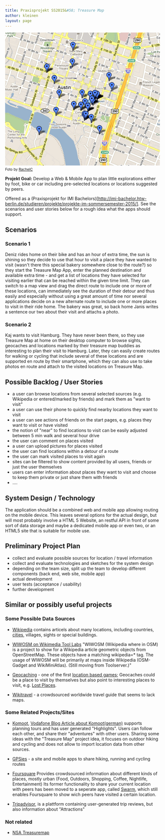 ```yaml
---
title: Praxisprojekt SS2015&#58; Treasure Map
author: kleinen
layout: page
---
```



![Austin Map with Locations](./austin-map-5539886849_8ea012c5e7_z.jpg)
<br/><small class = "float-left">Foto by [RachelC](https://www.flickr.com/photos/rachelc/5539886849)</small>

<span style="font-weight: bold">Projekt Goal:</span> Develop a Web & Mobile App to plan little explorations either
by foot, bike or car including pre-selected locations or locations suggested by peers.

Offered as a (Praxisprojekt for IMI Bachelors)[http://imi-bachelor.htw-berlin.de/studieren/projekte/projekte-im-sommersemester-2015/]. See the scenarios and
user stories below for a rough idea what the apps should support.

Scenarios
-----------------------------------------------------------------

### Scenario 1

Deniz rides home on their bike and has an hour of extra time, the sun is shining so they decide to use that hour to visit a place they have wanted to visit (wasn't there this
special bakery somewhere close to the route?) so they start the Treasure Map App, enter the planned destination and available extra time - and get a list of locations they have selected
for visiting earlier that can be reached within the given time limit. They can switch to a map view and drag the direct route to include one
or more of these locations, can immediately see the duration of their detour and thus easily and especially without using a great amount of time nor several applications decide on a new
alternate route to include one or more places to visit in their ride home. The bakery was great, so back home Janis writes a sentence our two about their visit and attachs a photo.

### Scenario 2

Kaj wants to visit Hamburg. They have never been there, so they use Treasure Map at home on their desktop computer to browse sights, geocaches and locations marked by their treasure map buddies as interesting to plan their visit to Hamburg.
Later, they can easily create routes for walking or cycling that include several of these locations and are supported en route by their smartphone, which they can also use to take
photos en route and attach to the visited locations on Treasure Map.


Possible Backlog / User Stories
-----------------------------------------------------------------
- a user can browse locations from several selected sources
  (e.g. Wikipedia or entered/marked by friends) and mark them as "want to visit"
- a user can use their phone to quickly find nearby locations they want to visit
- a user can see actions of friends on the start pages, e.g. places they want to visit or have visited
- the notion of "near" to find locations to visit can be easily adjusted between 5 min walk and several hour drive
- the user can comment on places visited
- a user can upload pictures for places visited
- the user can find locations within a detour of a route
- the user can mark visited places to visit again
- sites can be filtered to show content provided by all users, friends or just the user themselves
- users can enter information about places they want to visit and choose to keep them private or just share them with friends
- ....


System Design / Technology
-----------------------------------------------------------------

The application should be a combined web and mobile app
allowing routing on the mobile device. This leaves several options for
the actual design, but will most probably involve a HTML 5 Website, an
restful API in front of some sort of data storage and maybe a
dedicated mobile app or even two, or an HTML5 site that is suitable for mobile use.


Preliminary Project Plan
-----------------------------------------------------------------
- collect and evaluate possible sources for location / travel information
- collect and evaluate technologies and sketches for the system design
- depending on the team size, split up the team to develop different components
(back end, web site, mobile app)
- actual development
- user tests (acceptance / usability)
- further development


Similar or possibly useful projects
-----------------------------------------------------------------

### Some Possible Data Sources
* [Wikipedia](https://wikipedia.de) contains articels about many locations, including countries, [cities](http://de.wikipedia.org/wiki/Berlin), villages, sights or special buildings.

* [WIWOSM on Wikimedia Tool Labs](http://wiki.openstreetmap.org/wiki/WIWOSM) "WIWOSM (Wikipedia where in OSM) is a project to show for a Wikipedia article geometric objects from OpenStreetMap. These objects have a matching wikipedia=* tag. The usage of WIWOSM will be primarily at maps inside Wikipedia (OSM-Gadget and WikiMiniAtlas). (Still moving from Toolserver.)"

* [Geocaching](http://en.wikipedia.org/wiki/Geocaching) - one of the first [location based games](http://de.wikipedia.org/wiki/Location-based_Game); Geocaches could be a place to visit by themselves but also point to interesting places to visit, e.g. [Lost Places](http://de.wikipedia.org/wiki/Lost_Place).

* [Wikitravel](http://wikitravel.org/en/Main_Page) - a crowdsourced worldwide travel guide that seems to lack maps.

### Some Related Projects/Sites

* [Komoot](https://www.komoot.de/), [Vodafone Blog Article about Komoot(german)](http://blog.vodafone.de/lifestyle/komoot-outoor-touren-fuer-abenteurer/) supports planning tours and has user generated "Highlights". Users can follow each other, and share their "adventures" with other users. Sharing some ideas with the "Treasure Map" project idea, it focuses on outdoor hiking and cycling and does not allow to import location data from other sources.

* [GPSies](http://www.gpsies.com) - a site and mobile apps to share hiking, running and cycling routes

* [Foursquare](https://foursquare.com) Provides crowdsourced information about different kinds of places, mostly urban (Food, Outdoors, Shopping, Coffee, Nightlife, Entertainment) Its former functionality to share your current location with peers has been moved to a seperate app, called [Swarm](https://de.swarmapp.com), which still enables Foursquare to show wich peers have visited a certain location.

* [Tripadvisor](http://www.tripadvisor.de), is a plattform containing user-generated trip reviews, but also information about "Attractions"

### Not related
* [NSA Treasuremap](http://www.spiegel.de/netzwelt/netzpolitik/nsa-wie-der-geheimdienst-mit-dem-system-treasuremap-daten-sammelt-a-991496.html#)

